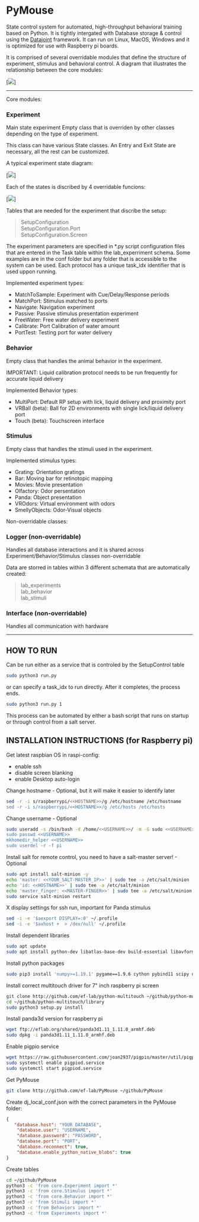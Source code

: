 # PyMouse
State control system for automated, high-throughput behavioral training based on Python. 
It is tightly intergated with Database storage & control using the [Datajoint] framework. 
It can run on Linux, MacOS, Windows and it is optimized for use with Raspberry pi boards. 

It is comprised of several overridable modules that define the structure of experiment, stimulus and behavioral control.
A diagram that illustrates the relationship between the core modules:

[<img src="http://www.plantuml.com/plantuml/proxy?cache=no&src=https://raw.githubusercontent.com/ef-lab/PyMouse/master/utils/modules.iuml">]

[Datajoint]: https://github.com/datajoint/datajoint-python

--- 

Core modules:

### Experiment
Main state experiment Empty class that is overriden by other classes depending on the type of experiment.

This class can have various State classes. An Entry and Exit State are necessary, all the rest can be customized.
 
A typical experiment state diagram:

[<img src="http://www.plantuml.com/plantuml/proxy?cache=no&src=https://raw.githubusercontent.com/ef-lab/PyMouse/master/utils/states.iuml">]

Each of the states is discribed by 4 overridable funcions:

[<img src="http://www.plantuml.com/plantuml/proxy?cache=no&src=https://raw.githubusercontent.com/ef-lab/PyMouse/master/utils/StateFunctions.iuml">]

Tables that are needed for the experiment that discribe the setup:

> SetupConfiguration  
> SetupConfiguration.Port  
> SetupConfiguration.Screen

The experiment parameters are specified in *.py script configuration files that are entered in the Task table within the lab_experriment schema. Some examples are in the conf folder but any folder that is accessible to the system can be used. Each protocol has a unique task_idx identifier that is used uppon running. 

Implemented experiment types:  
* MatchToSample: Experiment with Cue/Delay/Response periods 
* MatchPort: Stimulus matched to ports
* Navigate: Navigation experiment
* Passive: Passive stimulus presentation experiment
* FreeWater: Free water delivery experiment
* Calibrate: Port Calibration of water amount
* PortTest: Testing port for water delivery

### Behavior
Empty class that handles the animal behavior in the experiment.  

IMPORTANT: Liquid calibration protocol needs to be run frequently for accurate liquid delivery

Implemented Behavior types:
* MultiPort:  Default RP setup with lick, liquid delivery and proximity port
* VRBall (beta): Ball for 2D environments with single lick/liquid delivery port
* Touch (beta): Touchscreen interface

### Stimulus
Empty class that handles the stimuli used in the experiment.

Implemented stimulus types:
* Grating: Orientation gratings
* Bar: Moving bar for retinotopic mapping
* Movies: Movie presentation
* Olfactory: Odor persentation
* Panda: Object presentation
* VROdors: Virtual environment with odors
* SmellyObjects: Odor-Visual objects


Non-overridable classes:
### Logger (non-overridable)
Handles all database interactions and it is shared across Experiment/Behavior/Stimulus classes
non-overridable

Data are storred in tables within 3 different schemata that are automatically created:

> lab_experiments  
> lab_behavior  
> lab_stimuli

### Interface (non-overridable)
Handles all communication with hardware

---

## HOW TO RUN
Can be run either as a service that is controled by the SetupControl table
```bash
sudo python3 run.py
```

or can specify a task_idx to run directly. After it completes, the process ends.
```bash
sudo python3 run.py 1 
```


This process can be automated by either a bash script that runs on startup or through control from a salt server. 

## INSTALLATION INSTRUCTIONS (for Raspberry pi)
Get latest raspbian OS
in raspi-config:
 - enable ssh
 - disable screen blanking
 - enable Desktop auto-login

Change hostname - Optional, but it will make it easier to identify later
```bash
sed -r -i s/raspberrypi/<<HOSTNAME>>/g /etc/hostname /etc/hostname
sed -r -i s/raspberrypi/<<HOSTNAME>>/g /etc/hosts /etc/hosts
```

Change username - Optional
```bash
sudo useradd -s /bin/bash -d /home/<<USERNAME>>/ -m -G sudo <<USERNAME>>
sudo passwd <<USERNAME>>
mkhomedir_helper <<USERNAME>>
sudo userdel -r -f pi
```

Install salt for remote control, you need to have a salt-master server! - Optional
```bash
sudo apt install salt-minion -y
echo 'master: <<YOUR_SALT-MASTER_IP>>' | sudo tee -a /etc/salt/minion
echo 'id: <<HOSTNAME>>' | sudo tee -a /etc/salt/minion
echo 'master_finger: <<MASTER-FINGER>>' | sudo tee -a /etc/salt/minion
sudo service salt-minion restart
```

X display settings for ssh run, important for Panda stimulus
```bash
sed -i -e '$aexport DISPLAY=:0' ~/.profile
sed -i -e '$axhost +  > /dev/null' ~/.profile
```

Install dependent libraries
```bash
sudo apt update
sudo apt install python-dev libatlas-base-dev build-essential libavformat-dev libavcodec-dev libswscale-dev libsquish-dev libeigen3-dev libopenal-dev libfreetype6-dev zlib1g-dev libx11-dev libjpeg-dev libvorbis-dev libogg-dev libassimp-dev libode-dev libssl-dev libgles2 libgles1 libegl1 -y
```

Install python packages
```bash
sudo pip3 install 'numpy>=1.19.1' pygame==1.9.6 cython pybind11 scipy datajoint omxplayer-wrapper imageio imageio-ffmpeg
```

Install correct multitouch driver for 7" inch raspberry pi screen
```bash
git clone http://github.com/ef-lab/python-multitouch ~/github/python-multitouch
cd ~/github/python-multitouch/library
sudo python3 setup.py install
```

Install panda3d version for raspberry pi
```bash
wget ftp://eflab.org/shared/panda3d1.11_1.11.0_armhf.deb
sudo dpkg -i panda3d1.11_1.11.0_armhf.deb
```

Enable pigpio service
```bash
wget https://raw.githubusercontent.com/joan2937/pigpio/master/util/pigpiod.servicesudo cp pigpiod.service /etc/systemd/system
sudo systemctl enable pigpiod.service
sudo systemctl start pigpiod.service
```

Get PyMouse
```bash
git clone http://github.com/ef-lab/PyMouse ~/github/PyMouse
```

Create dj_local_conf.json with the correct parameters in the PyMouse folder:
```json
{
   "database.host": "YOUR DATABASE",
    "database.user": "USERNAME",
    "database.password": "PASSWORD",
    "database.port": "PORT",
    "database.reconnect": true,
    "database.enable_python_native_blobs": true
}
```

Create tables
```bash
cd ~/github/PyMouse
python3 -c 'from core.Experiment import *'
python3 -c 'from core.Stimulus import *'
python3 -c 'from core.Behavior import *'
python3 -c 'from Stimuli import *'
python3 -c 'from Behaviors import *'
python3 -c 'from Experiments import *'
```
